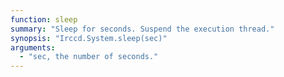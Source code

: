```yaml
---
function: sleep
summary: "Sleep for seconds. Suspend the execution thread."
synopsis: "Irccd.System.sleep(sec)"
arguments:
  - "sec, the number of seconds."
---
```


